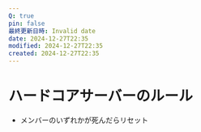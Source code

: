 ```yaml
---
Q: true
pin: false
最終更新日時: Invalid date
date: 2024-12-27T22:35
modified: 2024-12-27T22:35
created: 2024-12-27T22:35
---
```

# ハードコアサーバーのルール

- メンバーのいずれかが死んだらリセット